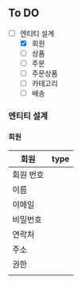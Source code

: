 ## To DO

- [ ] 엔티티 설계
    - [x] 회원
    - [ ] 상품
    - [ ] 주문
    - [ ] 주문상품
    - [ ] 카테고리
    - [ ] 배송
    
### 엔티티 설계

#### 회원  
|회원| type |
| --- | --- |
| 회원 번호| |
| 이름  |    |
| 이메일 | |
| 비밀번호 |  |
| 연락처 | |
| 주소 |  |
| 권한   |  |
|  |       |